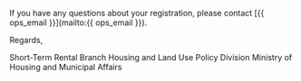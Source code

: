 If you have any questions about your registration, please contact [{{ ops_email }}](mailto:{{ ops_email }}).

Regards,

Short-Term Rental Branch
Housing and Land Use Policy Division
Ministry of Housing and Municipal Affairs
